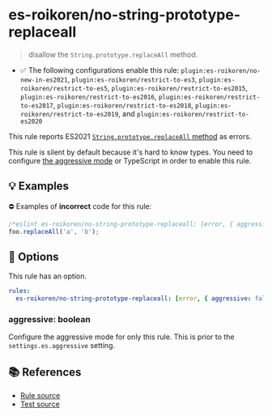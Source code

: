 # es-roikoren/no-string-prototype-replaceall
> disallow the `String.prototype.replaceAll` method.

- ✅ The following configurations enable this rule: `plugin:es-roikoren/no-new-in-es2021`, `plugin:es-roikoren/restrict-to-es3`, `plugin:es-roikoren/restrict-to-es5`, `plugin:es-roikoren/restrict-to-es2015`, `plugin:es-roikoren/restrict-to-es2016`, `plugin:es-roikoren/restrict-to-es2017`, `plugin:es-roikoren/restrict-to-es2018`, `plugin:es-roikoren/restrict-to-es2019`, and `plugin:es-roikoren/restrict-to-es2020`

This rule reports ES2021 [`String.prototype.replaceAll` method](https://github.com/tc39/proposal-string-replaceall) as errors.

This rule is silent by default because it's hard to know types. You need to configure [the aggressive mode](../#the-aggressive-mode) or TypeScript in order to enable this rule.

## 💡 Examples

⛔ Examples of **incorrect** code for this rule:

```js
/*eslint es-roikoren/no-string-prototype-replaceall: [error, { aggressive: true }] */
foo.replaceAll('a', 'b');
```

## 🔧 Options

This rule has an option.

```yml
rules:
  es-roikoren/no-string-prototype-replaceall: [error, { aggressive: false }]
```

### aggressive: boolean

Configure the aggressive mode for only this rule.
This is prior to the `settings.es.aggressive` setting.

## 📚 References

- [Rule source](https://github.com/roikoren755/eslint-plugin-es/blob/v1.0.0/src/rules/no-string-prototype-replaceall.ts)
- [Test source](https://github.com/roikoren755/eslint-plugin-es/blob/v1.0.0/tests/src/rules/no-string-prototype-replaceall.ts)
